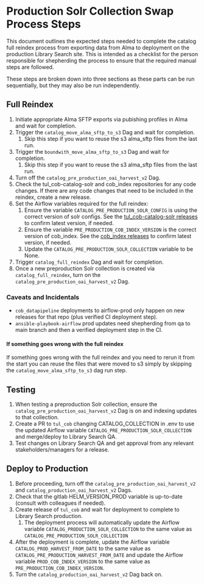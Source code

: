 
# Production Solr Collection Swap Process Steps

This document outlines the expected steps needed to complete the catalog full reindex process from exporting data from Alma to deployment on the production Library Search site. This is intended as a checklist for the person responsible for shepherding the process to ensure that the required manual steps are followed.

These steps are broken down into three sections as these parts can be run sequentially, but they may also be run independently.

## Full Reindex

1. Initiate appropriate Alma SFTP exports via pubishing profiles in Alma and wait for completion.
1. Trigger the `catalog_move_alma_sftp_to_s3` Dag and wait for completion.
   1. Skip this step if you want to reuse the s3 alma_sftp files from the last run.
1. Trigger the `boundwith_move_alma_sftp_to_s3` Dag and wait for completion.
   1. Skip this step if you want to reuse the s3 alma_sftp files from the last run.
1. Turn off the `catalog_pre_production_oai_harvest_v2` Dag.
1. Check the tul_cob-catalog-solr and cob_index repositories for any code changes.  If there are any code changes that need to be included in the reindex, create a new release.
1. Set the Airflow variables required for the full reindex:
   1. Ensure the variable `CATALOG_PRE_PRODUCTION_SOLR_CONFIG` is using the correct version of solr configs. See the [tul_cob-catalog-solr releases](https://github.com/tulibraries/tul_cob-catalog-solr/releases) to confirm latest version, if needed. 
   1. Ensure the variable `PRE_PRODUCTION_COB_INDEX_VERSION` is the correct version of cob_index. See the  [cob_index releases](https://github.com/tulibraries/cob_index/releases) to confirm latest version, if needed. 
   1. Update the `CATALOG_PRE_PRODUCTION_SOLR_COLLECTION` variable to be None.
1. Trigger `catalog_full_reindex` Dag and wait for completion. 
1. Once a new preproduction Solr collection is created via `catalog_full_reindex`, turn on the `catalog_pre_production_oai_harvest_v2` Dag. 

### Caveats and Incidentals
* `cob_datapipeline` deployments to airflow-prod only happen on new releases for that repo (plus verified CI deployment step).
* `ansible-playbook-airflow` prod updates need shepherding from qa to main branch and then a verified deployment step in the CI.

#### If something goes wrong with the full reindex
If something goes wrong with the full reindex and you need to rerun it from the start you can reuse the files that were moved to s3 simply by skipping the `catalog_move_alma_sftp_to_s3` dag run step.

## Testing

1. When testing a preproduction Solr collection, ensure the `catalog_pre_production_oai_harvest_v2` Dag is on and indexing updates to that collection. 
1. Create a PR to `tul_cob` changing CATALOG_COLLECTION in .env to use the updated Airflow variable `CATALOG_PRE_PRODUCTION_SOLR_COLLECTION` and merge/deploy to Library Search QA. 
1. Test changes on Library Search QA and get approval from any relevant stakeholders/managers for a release.

## Deploy to Production

1. Before proceeding, turn off the `catalog_pre_production_oai_harvest_v2` and `catalog_production_oai_harvest_v2` Dags.
1. Check that the gitlab HELM_VERSION_PROD variable is up-to-date (consult with colleagues if needed). 
1. Create release of `tul_cob` and wait for deployment to complete to Library Search production.
   1. The deployment process will automatically update the Airflow variable `CATALOG_PRODUCTION_SOLR_COLLECTION` to the same value as `CATALOG_PRE_PRODUCTION_SOLR_COLLECTION`
1. After the deployment is complete, update the Airflow variable `CATALOG_PROD_HARVEST_FROM_DATE` to the same value as `CATALOG_PRE_PRODUCTION_HARVEST_FROM_DATE` and update the Airflow variable `PROD_COB_INDEX_VERSION` to the same value as `PRE_PRODUCTION_COB_INDEX_VERSION`.
1. Turn the `catalog_production_oai_harvest_v2` Dag back on.
